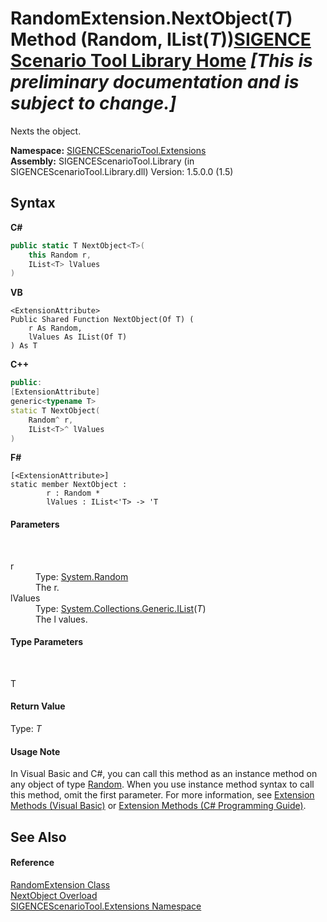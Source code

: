 # RandomExtension.NextObject(*T*) Method (Random, IList(*T*))<a href="https://github.com/ObiWanLansi/SIGENCE-Scenario-Tool">SIGENCE Scenario Tool Library Home</a> _**\[This is preliminary documentation and is subject to change.\]**_

Nexts the object.

**Namespace:**&nbsp;<a href="f2af11f5-ae9d-3dcc-a4a9-ba07a037925f.md">SIGENCEScenarioTool.Extensions</a><br />**Assembly:**&nbsp;SIGENCEScenarioTool.Library (in SIGENCEScenarioTool.Library.dll) Version: 1.5.0.0 (1.5)

## Syntax

**C#**<br />
``` C#
public static T NextObject<T>(
	this Random r,
	IList<T> lValues
)

```

**VB**<br />
``` VB
<ExtensionAttribute>
Public Shared Function NextObject(Of T) ( 
	r As Random,
	lValues As IList(Of T)
) As T
```

**C++**<br />
``` C++
public:
[ExtensionAttribute]
generic<typename T>
static T NextObject(
	Random^ r, 
	IList<T>^ lValues
)
```

**F#**<br />
``` F#
[<ExtensionAttribute>]
static member NextObject : 
        r : Random * 
        lValues : IList<'T> -> 'T 

```


#### Parameters
&nbsp;<dl><dt>r</dt><dd>Type: <a href="http://msdn2.microsoft.com/en-us/library/ts6se2ek" target="_blank">System.Random</a><br />The r.</dd><dt>lValues</dt><dd>Type: <a href="http://msdn2.microsoft.com/en-us/library/5y536ey6" target="_blank">System.Collections.Generic.IList</a>(*T*)<br />The l values.</dd></dl>

#### Type Parameters
&nbsp;<dl><dt>T</dt><dd /></dl>

#### Return Value
Type: *T*<br />

#### Usage Note
In Visual Basic and C#, you can call this method as an instance method on any object of type <a href="http://msdn2.microsoft.com/en-us/library/ts6se2ek" target="_blank">Random</a>. When you use instance method syntax to call this method, omit the first parameter. For more information, see <a href="http://msdn.microsoft.com/en-us/library/bb384936.aspx">Extension Methods (Visual Basic)</a> or <a href="http://msdn.microsoft.com/en-us/library/bb383977.aspx">Extension Methods (C# Programming Guide)</a>.

## See Also


#### Reference
<a href="ec79cd66-cabe-b34d-c958-1063ff30e004.md">RandomExtension Class</a><br /><a href="f991d4c9-7e55-4132-aa8f-ba72c16fa294.md">NextObject Overload</a><br /><a href="f2af11f5-ae9d-3dcc-a4a9-ba07a037925f.md">SIGENCEScenarioTool.Extensions Namespace</a><br />